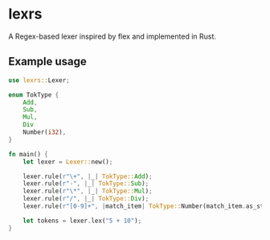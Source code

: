 # lexrs
A Regex-based lexer inspired by flex and implemented in Rust.

## Example usage
```rust
use lexrs::Lexer;

enum TokType {
    Add,
    Sub,
    Mul,
    Div
    Number(i32),
}

fn main() {
    let lexer = Lexer::new();

    lexer.rule(r"\+", |_| TokType::Add);
    lexer.rule(r"-", |_| TokType::Sub);
    lexer.rule(r"\*", |_| TokType::Mul);
    lexer.rule(r"/", |_| TokType::Div);
    lexer.rule(r"[0-9]+", |match_item| TokType::Number(match_item.as_str().parse().unwrap()) )

    let tokens = lexer.lex("5 + 10");
}
```